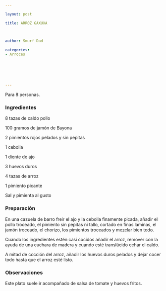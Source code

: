 ```yaml
---

layout: post

title: ARROZ GAXUXA



author: Smurf Dad

categories:
- Arroces






---
```


Para 8 personas.

<h3>Ingredientes</h3>

8 tazas de caldo pollo

100 gramos de jamón de Bayona

2 pimientos rojos pelados y sin pepitas

1 cebolla

1 diente de ajo

3 huevos duros

4 tazas de arroz

1 pimiento picante

Sal y pimienta al gusto

<h3>Preparación</h3>

En una cazuela de barro freir el ajo y la cebolla finamente picada, añadir el pollo troceado, el pimiento sin pepitas ni tallo, cortado en finas laminas, el jamón troceado, el chorizo, los pimientos troceados y mezclar bien todo.

Cuando los ingredientes estén casi cocidos añadir el arroz, remover con la ayuda de una cuchara de madera y cuando esté translúcido echar el caldo.

A mitad de cocción del arroz, añadir los huevos duros pelados y dejar cocer todo hasta que el arroz esté listo.

<h3>Observaciones</h3>

Este plato suele ir acompañado de salsa de tomate y huevos fritos.